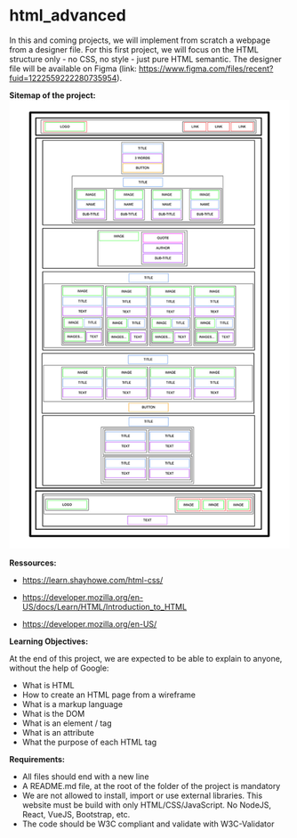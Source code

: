 # html_advanced



In this and coming projects, we will implement from scratch a webpage from a designer file.
For this first project, we will focus on the HTML structure only - no CSS, no style - just pure HTML semantic.
The designer file will be available on Figma (link: https://www.figma.com/files/recent?fuid=1222559222280735954).


**Sitemap of the project:**
![sitemap](images/sitemap.jpg)

**Ressources:**

- https://learn.shayhowe.com/html-css/

- https://developer.mozilla.org/en-US/docs/Learn/HTML/Introduction_to_HTML

- https://developer.mozilla.org/en-US/

**Learning Objectives:**

At the end of this project, we are expected to be able to explain to anyone, without the help of Google:

- What is HTML
- How to create an HTML page from a wireframe
- What is a markup language
- What is the DOM
- What is an element / tag
- What is an attribute
- What the purpose of each HTML tag

**Requirements:**

- All files should end with a new line
- A README.md file, at the root of the folder of the project is mandatory
- We are not allowed to install, import or use external libraries. This website must be build with only HTML/CSS/JavaScript. No NodeJS, React, VueJS, Bootstrap, etc.
- The code should be W3C compliant and validate with W3C-Validator